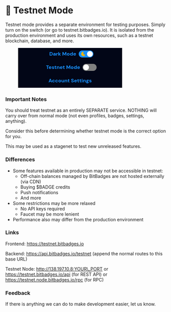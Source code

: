 # 🧪 Testnet Mode

Testnet mode provides a separate environment for testing purposes. Simply turn on the switch (or go to testnet.bitbadges.io). It is isolated from the production environment and uses its own resources, such as a testnet blockchain, database, and more.

<figure><img src="../.gitbook/assets/image (1) (1) (1) (1) (1) (1) (1) (1) (1) (1) (1) (1) (1) (1) (1) (1).png" alt=""><figcaption></figcaption></figure>

### Important Notes

You should treat testnet as an entirely SEPARATE service. NOTHING will carry over from normal mode (not even profiles, badges, settings, anything).

Consider this before determining whether testnet mode is the correct option for you.

This may be used as a stagenet to test new unreleased features.

### Differences

* Some features available in production may not be accessible in testnet:
  * Off-chain balances managed by BitBadges are not hosted externally (via CDN)
  * Buying $BADGE credits
  * Push notifications
  * And more
* Some restrictions may be more relaxed
  * No API keys required
  * Faucet may be more lenient
* Performance also may differ from the production environment

### Links

Frontend: https://testnet.bitbadges.io

Backend: https://api.bitbadges.io/testnet (append the normal routes to this base URL)

Testnet Node: http://138.197.10.8:YOUR\_PORT or https://testnet.bitbadges.io/api (for REST API) or https://testnet.node.bitbadges.io/rpc (for RPC)

### Feedback

If there is anything we can do to make development easier, let us know.
